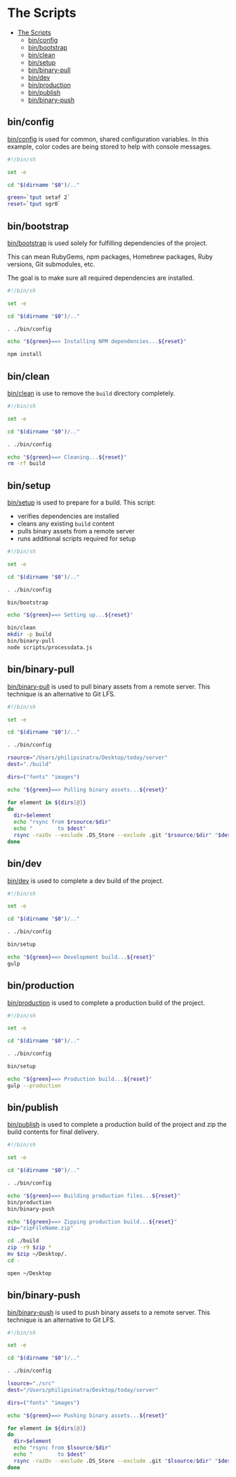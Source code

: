 # The Scripts

- [The Scripts](#the-scripts)
	- [bin/config](#binconfig)
	- [bin/bootstrap](#binbootstrap)
	- [bin/clean](#binclean)
	- [bin/setup](#binsetup)
	- [bin/binary-pull](#binbinary-pull)
	- [bin/dev](#bindev)
	- [bin/production](#binproduction)
	- [bin/publish](#binpublish)
	- [bin/binary-push](#binbinary-push)

## bin/config

[bin/config](./bin/config) is used for common, shared configuration variables. In this example, color codes are being stored to help with console messages.

```bash
#!/bin/sh

set -e

cd "$(dirname "$0")/.."

green=`tput setaf 2`
reset=`tput sgr0`
```

## bin/bootstrap

[bin/bootstrap](./bin/bootstrap) is used solely for fulfilling dependencies of the project.

This can mean RubyGems, npm packages, Homebrew packages, Ruby versions, Git submodules, etc.

The goal is to make sure all required dependencies are installed.

```bash
#!/bin/sh

set -e

cd "$(dirname "$0")/.."

. ./bin/config

echo "${green}==> Installing NPM dependencies...${reset}"

npm install
```

## bin/clean

[bin/clean](./bin/clean) is use to remove the `build` directory completely.

```bash
#!/bin/sh

set -e

cd "$(dirname "$0")/.."

. ./bin/config

echo "${green}==> Cleaning...${reset}"
rm -rf build
```

## bin/setup

[bin/setup](./bin/setup) is used to prepare for a build. This script:

- verifies dependencies are installed
- cleans any existing `build` content
- pulls binary assets from a remote server
- runs additional scripts required for setup

```bash
#!/bin/sh

set -e

cd "$(dirname "$0")/.."

. ./bin/config

bin/bootstrap

echo "${green}==> Setting up...${reset}"

bin/clean
mkdir -p build
bin/binary-pull
node scripts/processdata.js
```

## bin/binary-pull

[bin/binary-pull](./bin/binary-pull) is used to pull binary assets from a remote server. This technique is an alternative to Git LFS.

```bash
#!/bin/sh

set -e

cd "$(dirname "$0")/.."

. ./bin/config

rsource="/Users/philipsinatra/Desktop/today/server"
dest="./build"

dirs=("fonts" "images")

echo "${green}==> Pulling binary assets...${reset}"

for element in ${dirs[@]}
do
  dir=$element
  echo "rsync from $rsource/$dir"
  echo "        to $dest"
  rsync -razOv --exclude .DS_Store --exclude .git "$rsource/$dir" "$dest/"
done
```

## bin/dev

[bin/dev](./bin/dev) is used to complete a dev build of the project.

```bash
#!/bin/sh

set -e

cd "$(dirname "$0")/.."

. ./bin/config

bin/setup

echo "${green}==> Development build...${reset}"
gulp
```

## bin/production

[bin/production](./bin/production) is used to complete a production build of the project.

```bash
#!/bin/sh

set -e

cd "$(dirname "$0")/.."

. ./bin/config

bin/setup

echo "${green}==> Production build...${reset}"
gulp --production
```

## bin/publish

[bin/publish](./bin/publish) is used to complete a production build of the project and zip the build contents for final delivery.

```bash
#!/bin/sh

set -e

cd "$(dirname "$0")/.."

. ./bin/config

echo "${green}==> Building production files...${reset}"
bin/production
bin/binary-push

echo "${green}==> Zipping production build...${reset}"
zip="zipFileName.zip"

cd ./build
zip -r9 $zip *
mv $zip ~/Desktop/.
cd -

open ~/Desktop
```

## bin/binary-push

[bin/binary-push](./bin/binary-push) is used to push binary assets to a remote server. This technique is an alternative to Git LFS.

```bash
#!/bin/sh

set -e

cd "$(dirname "$0")/.."

. ./bin/config

lsource="./src"
dest="/Users/philipsinatra/Desktop/today/server"

dirs=("fonts" "images")

echo "${green}==> Pushing binary assets...${reset}"

for element in ${dirs[@]}
do
  dir=$element
  echo "rsync from $lsource/$dir"
  echo "        to $dest"
  rsync -razOv --exclude .DS_Store --exclude .git "$lsource/$dir" "$dest/"
done
```